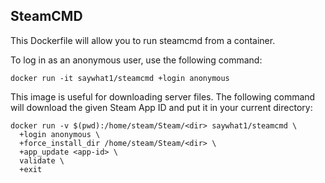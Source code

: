 ## SteamCMD

This Dockerfile will allow you to run steamcmd from a container.

To log in as an anonymous user, use the following command:

```
docker run -it saywhat1/steamcmd +login anonymous
```

This image is useful for downloading server files.  The following command will download the given Steam App ID and put it in your current directory:

```
docker run -v $(pwd):/home/steam/Steam/<dir> saywhat1/steamcmd \
  +login anonymous \
  +force_install_dir /home/steam/Steam/<dir> \
  +app_update <app-id> \
  validate \
  +exit
```
